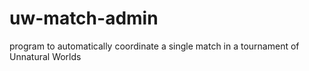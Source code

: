 # uw-match-admin
program to automatically coordinate a single match in a tournament of Unnatural Worlds
